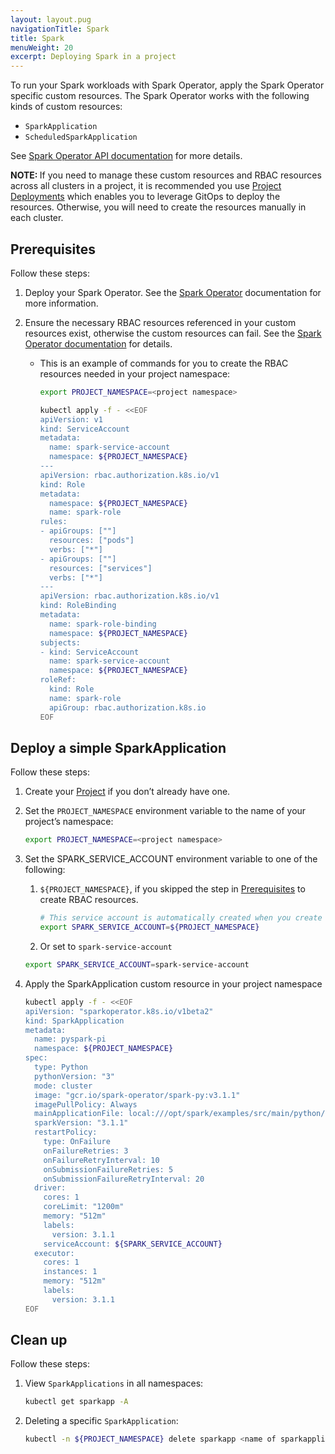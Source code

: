 ```yaml
---
layout: layout.pug
navigationTitle: Spark
title: Spark
menuWeight: 20
excerpt: Deploying Spark in a project
---
```


To run your Spark workloads with Spark Operator, apply the Spark Operator specific custom resources. The Spark Operator works with the following kinds of custom resources:

- `SparkApplication`
- `ScheduledSparkApplication`

See [Spark Operator API documentation](https://github.com/mesosphere/spark-on-k8s-operator/blob/d2iq-master/docs/api-docs.md) for more details.

<p class="message--note"><strong>NOTE: </strong>If you need to manage these custom resources and RBAC resources across all clusters in a project, it is recommended you use <a href="../../../../../project-deployments">Project Deployments</a> which enables you to leverage GitOps to deploy the resources. Otherwise, you will need to create the resources manually in each cluster.</p>

## Prerequisites

Follow these steps:

1.  Deploy your Spark Operator. See the [Spark Operator](../../../../../../workspaces/applications/catalog-applications/dkp-applications/spark-operator/) documentation for more information.

1.  Ensure the necessary RBAC resources referenced in your custom resources exist, otherwise the custom resources can fail. See the [Spark Operator documentation](https://github.com/mesosphere/spark-on-k8s-operator/blob/d2iq-master/docs/quick-start-guide.md#about-the-spark-job-namespace) for details.

    -   This is an example of commands for you to create the RBAC resources needed in your project namespace:

        ```bash
        export PROJECT_NAMESPACE=<project namespace>

        kubectl apply -f - <<EOF
        apiVersion: v1
        kind: ServiceAccount
        metadata:
          name: spark-service-account
          namespace: ${PROJECT_NAMESPACE}
        ---
        apiVersion: rbac.authorization.k8s.io/v1
        kind: Role
        metadata:
          namespace: ${PROJECT_NAMESPACE}
          name: spark-role
        rules:
        - apiGroups: [""]
          resources: ["pods"]
          verbs: ["*"]
        - apiGroups: [""]
          resources: ["services"]
          verbs: ["*"]
        ---
        apiVersion: rbac.authorization.k8s.io/v1
        kind: RoleBinding
        metadata:
          name: spark-role-binding
          namespace: ${PROJECT_NAMESPACE}
        subjects:
        - kind: ServiceAccount
          name: spark-service-account
          namespace: ${PROJECT_NAMESPACE}
        roleRef:
          kind: Role
          name: spark-role
          apiGroup: rbac.authorization.k8s.io
        EOF
        ```

## Deploy a simple SparkApplication

Follow these steps:

1.  Create your [Project](../../../../../..) if you don’t already have one.

1.  Set the `PROJECT_NAMESPACE` environment variable to the name of your project’s namespace:

    ```bash
    export PROJECT_NAMESPACE=<project namespace>
    ```

1.  Set the SPARK_SERVICE_ACCOUNT environment variable to one of the following:

    1.  `${PROJECT_NAMESPACE}`, if you skipped the step in [Prerequisites](#prerequisites) to create RBAC resources.

        ```bash
        # This service account is automatically created when you create a project and has access to everything in the project namespace. 
        export SPARK_SERVICE_ACCOUNT=${PROJECT_NAMESPACE}
        ```

    1.  Or set to `spark-service-account`

       ```bash
       export SPARK_SERVICE_ACCOUNT=spark-service-account
       ```

1.  Apply the SparkApplication custom resource in your project namespace

    ```bash
    kubectl apply -f - <<EOF
    apiVersion: "sparkoperator.k8s.io/v1beta2"
    kind: SparkApplication
    metadata:
      name: pyspark-pi
      namespace: ${PROJECT_NAMESPACE}
    spec:
      type: Python
      pythonVersion: "3"
      mode: cluster
      image: "gcr.io/spark-operator/spark-py:v3.1.1"
      imagePullPolicy: Always
      mainApplicationFile: local:///opt/spark/examples/src/main/python/pi.py
      sparkVersion: "3.1.1"
      restartPolicy:
        type: OnFailure
        onFailureRetries: 3
        onFailureRetryInterval: 10
        onSubmissionFailureRetries: 5
        onSubmissionFailureRetryInterval: 20
      driver:
        cores: 1
        coreLimit: "1200m"
        memory: "512m"
        labels:
          version: 3.1.1
        serviceAccount: ${SPARK_SERVICE_ACCOUNT}
      executor:
        cores: 1
        instances: 1
        memory: "512m"
        labels:
          version: 3.1.1
    EOF
    ```

## Clean up

Follow these steps:

1.  View `SparkApplications` in all namespaces:

    ```bash
    kubectl get sparkapp -A
    ```

1.  Deleting a specific `SparkApplication`:

    ```bash
    kubectl -n ${PROJECT_NAMESPACE} delete sparkapp <name of sparkapplication>
    ```
